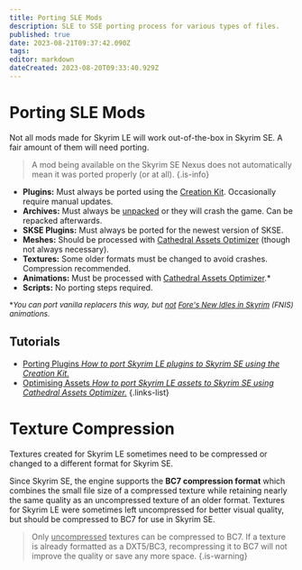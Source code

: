 ```yaml
---
title: Porting SLE Mods
description: SLE to SSE porting process for various types of files.
published: true
date: 2023-08-21T09:37:42.090Z
tags: 
editor: markdown
dateCreated: 2023-08-20T09:33:40.929Z
---
```


# Porting SLE Mods

Not all mods made for Skyrim LE will work out-of-the-box in Skyrim SE. A fair amount of them will need porting.

> A mod being available on the Skyrim SE Nexus does not automatically mean it was ported properly (or at all).
{.is-info}

- **Plugins:** Must always be ported using the [Creation Kit](/tools/ck). Occasionally require manual updates.
- **Archives:** Must always be [unpacked](/guides-tutorials/extracting-bsas) or they will crash the game. Can be repacked afterwards.
- **SKSE Plugins:** Must always be ported for the newest version of SKSE.
- **Meshes:** Should be processed with [Cathedral Assets Optimizer](/tools/cao) (though not always necessary).
- **Textures:** Some older formats must be changed to avoid crashes. Compression recommended.
- **Animations:** Must be processed with [Cathedral Assets Optimizer](/tools/cao).*
- **Scripts:** No porting steps required.

<font size=2>\**You can port vanilla replacers this way, but <u>not</u> [Fore's New Idles in Skyrim](https://www.nexusmods.com/skyrimspecialedition/mods/3038) (FNIS) animations.*</font>

## Tutorials

- [Porting Plugins *How to port Skyrim LE plugins to Skyrim SE using the Creation Kit.*](/guides-tutorials/porting-sle-mods/porting-plugins)
- [Optimising Assets *How to port Skyrim LE assets to Skyrim SE using Cathedral Assets Optimizer.*](guides-tutorials/porting-sle-mods/optimising-assets)
{.links-list}

# Texture Compression

Textures created for Skyrim LE sometimes need to be compressed or changed to a different format for Skyrim SE.

Since Skyrim SE, the engine supports the **BC7 compression format** which combines the small file size of a compressed texture while retaining nearly the same quality as an uncompressed texture of an older format. Textures for Skyrim LE were sometimes left uncompressed for better visual quality, but should be compressed to BC7 for use in Skyrim SE.

> Only <u>uncompressed</u> textures can be compressed to BC7. If a texture is already formatted as a DXT5/BC3, recompressing it to BC7 will not improve the quality or save any more space.
{.is-warning}